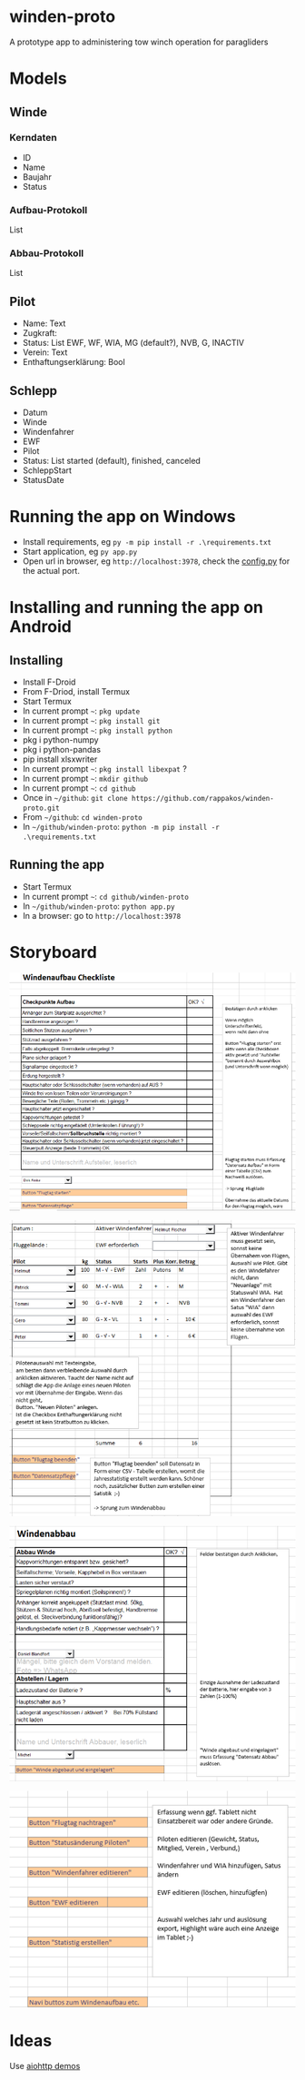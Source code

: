 # winden-proto
A prototype app to administering tow winch operation for paragliders

# Models

## Winde

### Kerndaten

* ID
* Name
* Baujahr
* Status 

### Aufbau-Protokoll

List

### Abbau-Protokoll

List

## Pilot

* Name: Text
* Zugkraft: 
* Status: List EWF, WF, WIA, MG (default?), NVB, G, INACTIV
* Verein: Text
* Enthaftungserklärung: Bool


## Schlepp

* Datum
* Winde
* Windenfahrer
* EWF
* Pilot
* Status: List started (default), finished, canceled
* SchleppStart
* StatusDate


# Running the app on Windows

* Install requirements, eg `py -m pip install -r .\requirements.txt`
* Start application, eg `py app.py`
* Open url in browser, eg `http://localhost:3978`, check the [config.py](./config.py) for the actual port.

# Installing and running the app on Android

## Installing

* Install F-Droid
* From F-Driod, install Termux
* Start Termux
* In current prompt `~`: `pkg update` 
* In current prompt `~`: `pkg install git`
* In current prompt `~`: `pkg install python`
* pkg i python-numpy
* pkg i python-pandas
* pip install xlsxwriter
* In current prompt `~`: `pkg install libexpat` ?
* In current prompt `~`: `mkdir github`
* In current prompt `~`: `cd github`
* Once in `~/github`: `git clone https://github.com/rappakos/winden-proto.git`
* From `~/github`: `cd winden-proto`
* In `~/github/winden-proto`: `python -m pip install -r .\requirements.txt`

## Running the app

* Start Termux
* In current prompt `~`: `cd github/winden-proto`
* In `~/github/winden-proto`: `python app.py`
* In a browser: go to `http://localhost:3978`


# Storyboard

![Windenaufbau](./storyboard/windenaufbau.PNG)

![Flugkladde](./storyboard/flugkladde.PNG)

![Windenabbau](./storyboard/windenabbau.PNG)

![Datensatzpflege](./storyboard/datensatzpflege.PNG)


# Ideas 

Use [aiohttp demos](https://github.com/aio-libs/aiohttp-demos/tree/master/demos/polls)
